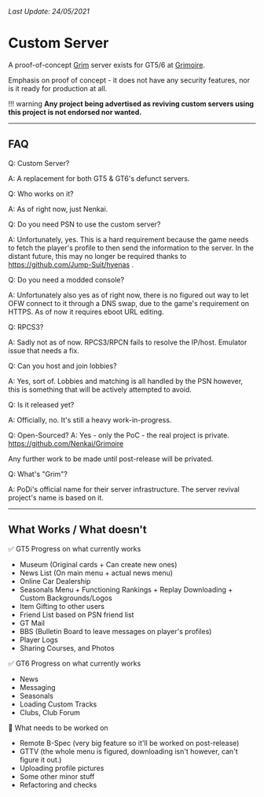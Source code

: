 *Last Update: 24/05/2021*

# Custom Server

A proof-of-concept [Grim](../../concepts/online/grim.md) server exists for GT5/6 at [Grimoire](https://github.com/Nenkai/Grimoire).

Emphasis on proof of concept - it does not have any security features, nor is it ready for production at all.

!!! warning
    **Any project being advertised as reviving custom servers using this project is not endorsed nor wanted.**

---

## FAQ

Q: Custom Server?

A: A replacement for both GT5 & GT6's defunct servers.


Q: Who works on it?

A: As of right now, just Nenkai.

Q: Do you need PSN to use the custom server?

A: Unfortunately, yes. This is a hard requirement because the game needs to fetch the player's profile to then send the information to the server.
In the distant future, this may no longer be required thanks to https://github.com/Jump-Suit/hyenas .


Q: Do you need a modded console?

A: Unfortunately also yes as of right now, there is no figured out way to let OFW connect to it through a DNS swap, due to the game's requirement on HTTPS. As of now it requires eboot URL editing.


Q: RPCS3?

A: Sadly not as of now. RPCS3/RPCN fails to resolve the IP/host. Emulator issue that needs a fix.


Q: Can you host and join lobbies?

A: Yes, sort of. Lobbies and matching is all handled by the PSN however, this is something that will be actively attempted to avoid.

Q: Is it released yet?


A: Officially, no. It's still a heavy work-in-progress.


Q: Open-Sourced?
A: Yes - only the PoC - the real project is private. https://github.com/Nenkai/Grimoire

Any further work to be made until post-release will be privated.


Q: What's "Grim"?

A: PoDi's official name for their server infrastructure. The server revival project's name is based on it. 

---

## What Works / What doesn't

✅ GT5 Progress on what currently works

- Museum (Original cards + Can create new ones)
- News List (On main menu + actual news menu)
- Online Car Dealership
- Seasonals Menu + Functioning Rankings + Replay Downloading + Custom Backgrounds/Logos
- Item Gifting to other users
- Friend List based on PSN friend list
- GT Mail
- BBS (Bulletin Board to leave messages on player's profiles)
- Player Logs
- Sharing Courses, and Photos

✅ GT6 Progress on what currently works

- News
- Messaging
- Seasonals
- Loading Custom Tracks
- Clubs, Club Forum

🔧 What needs to be worked on

- Remote B-Spec (very big feature so it'll be worked on post-release)
- GTTV (the whole menu is figured, downloading isn't however, can't figure it out.)
- Uploading profile pictures
- Some other minor stuff
- Refactoring and checks